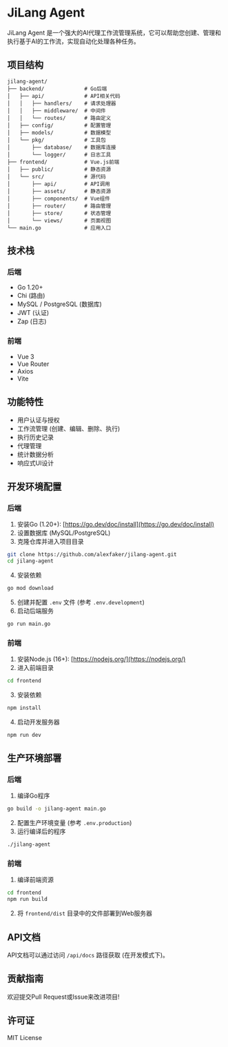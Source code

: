 # JiLang Agent

JiLang Agent 是一个强大的AI代理工作流管理系统，它可以帮助您创建、管理和执行基于AI的工作流，实现自动化处理各种任务。

## 项目结构

```
jilang-agent/
├── backend/             # Go后端
│   ├── api/             # API相关代码
│   │   ├── handlers/    # 请求处理器
│   │   ├── middleware/  # 中间件
│   │   └── routes/      # 路由定义
│   ├── config/          # 配置管理
│   ├── models/          # 数据模型
│   └── pkg/             # 工具包
│       ├── database/    # 数据库连接
│       └── logger/      # 日志工具
├── frontend/            # Vue.js前端
│   ├── public/          # 静态资源
│   └── src/             # 源代码
│       ├── api/         # API调用
│       ├── assets/      # 静态资源
│       ├── components/  # Vue组件
│       ├── router/      # 路由管理
│       ├── store/       # 状态管理
│       └── views/       # 页面视图
└── main.go              # 应用入口
```

## 技术栈

### 后端
- Go 1.20+
- Chi (路由)
- MySQL / PostgreSQL (数据库)
- JWT (认证)
- Zap (日志)

### 前端
- Vue 3
- Vue Router
- Axios
- Vite

## 功能特性

- 用户认证与授权
- 工作流管理 (创建、编辑、删除、执行)
- 执行历史记录
- 代理管理
- 统计数据分析
- 响应式UI设计

## 开发环境配置

### 后端

1. 安装Go (1.20+): [https://go.dev/doc/install](https://go.dev/doc/install)
2. 设置数据库 (MySQL/PostgreSQL)
3. 克隆仓库并进入项目目录

```bash
git clone https://github.com/alexfaker/jilang-agent.git
cd jilang-agent
```

4. 安装依赖

```bash
go mod download
```

5. 创建并配置 `.env` 文件 (参考 `.env.development`)
6. 启动后端服务

```bash
go run main.go
```

### 前端

1. 安装Node.js (16+): [https://nodejs.org/](https://nodejs.org/)
2. 进入前端目录

```bash
cd frontend
```

3. 安装依赖

```bash
npm install
```

4. 启动开发服务器

```bash
npm run dev
```

## 生产环境部署

### 后端

1. 编译Go程序

```bash
go build -o jilang-agent main.go
```

2. 配置生产环境变量 (参考 `.env.production`)
3. 运行编译后的程序

```bash
./jilang-agent
```

### 前端

1. 编译前端资源

```bash
cd frontend
npm run build
```

2. 将 `frontend/dist` 目录中的文件部署到Web服务器

## API文档

API文档可以通过访问 `/api/docs` 路径获取 (在开发模式下)。

## 贡献指南

欢迎提交Pull Request或Issue来改进项目!

## 许可证

MIT License